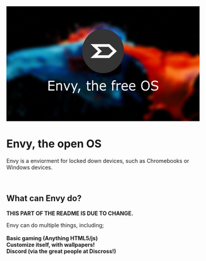 <img src="envy.jpg" width="512" height="300">
<h1>Envy, the open OS</h1>
<P>Envy is a enviorment for locked down devices, such as Chromebooks or Windows devices.</P>
<br>
<h2>What can Envy do?</h2>
<b><p>THIS PART OF THE README IS DUE TO CHANGE.</p></b>
<P>
  Envy can do multiple things, including;<br><br>
  <b>Basic gaming (Anything HTML5/js)<br>
  Customize itself, with wallpapers!<br>
  Discord (via the great people at Discross!)<br></b>
</P>
